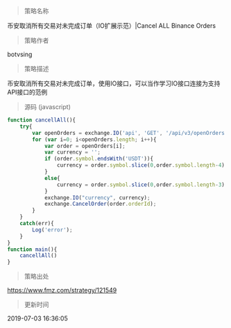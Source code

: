 
> 策略名称

币安取消所有交易对未完成订单（IO扩展示范）|Cancel ALL Binance Orders

> 策略作者

botvsing

> 策略描述

币安取消所有交易对未完成订单，使用IO接口，可以当作学习IO接口连接为支持API接口的范例



> 源码 (javascript)

``` javascript
function cancellAll(){
    try{
        var openOrders = exchange.IO('api', 'GET', '/api/v3/openOrders');
        for (var i=0; i<openOrders.length; i++){
            var order = openOrders[i];
            var currency = '';
            if (order.symbol.endsWith('USDT')){
                currency = order.symbol.slice(0,order.symbol.length-4) + '_' + 'USDT';
            }
            else{
                currency = order.symbol.slice(0,order.symbol.length-3) + '_' + order.symbol.slice(order.symbol.length-3,order.symbol.length);
            }
            exchange.IO("currency", currency);
            exchange.CancelOrder(order.orderId);
        }
    }
    catch(err){
        Log('error');
    }
}
function main(){
    cancellAll()
}
```

> 策略出处

https://www.fmz.com/strategy/121549

> 更新时间

2019-07-03 16:36:05
